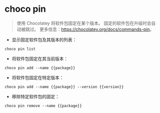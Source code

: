 # choco pin

> 使用 Chocolatey 将软件包固定在某个版本。
> 固定的软件包在升级时会自动被跳过。
> 更多信息：<https://chocolatey.org/docs/commands-pin>。

- 显示固定软件包及其版本的列表：

`choco pin list`

- 将软件包固定在其当前版本：

`choco pin add --name {{package}}`

- 将软件包固定在特定版本：

`choco pin add --name {{package}} --version {{version}}`

- 移除特定软件包的固定：

`choco pin remove --name {{package}}`